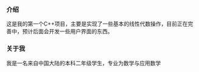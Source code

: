 ### 介绍

这是我的第一个C++项目，主要是实现了一些基本的线性代数操作，目前正在完善中，预计后面会开发一些用户界面的东西。

### 关于我

我是一名来自中国大陆的本科二年级学生，专业为数学与应用数学
